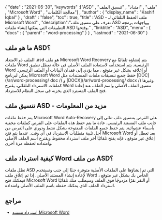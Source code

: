 {
  "date" : "2021-06-30",
  "keywords" :["ASD" , "ملف" , "امتداد" , "تنسيق الملف" , "Microsoft Word" , "معالجة الكلمات"] ,
  "author" : {
    "display_name" : "Kashif Iqbal"
} ,
  "draft" : "false",
  "toc" : true,
  "title" :"ASD - ملف الحفظ التلقائي لـ Microsoft Word" ,
  "description":"تعرف على تنسيق ملف ASD وواجهات برمجة التطبيقات التي يمكنها إنشاء ملفات ASD وفتحها." ,
  "linktitle" : "ASD",
  "menu" : {
    "docs" : {
      "parent" : "word-processing"
}
} ,
  "lastmod" : "2021-06-30"
}

## ما هو ملف ASD؟

الملف ذو الامتداد .asd هو ملف Microsoft Word Recovery يتم إنشاؤه تلقائيًا مع ملفات Word الرئيسية. يتم استخدامه لاستعادة الملف الأصلي في حالة تعطل تطبيق Word أو إغلاقه بشكل غير متوقع ، مما يؤدي إلى فقدان البيانات أو الملف الرئيسي. يمكن لبرنامج Microsoft Word حفظ جميع تنسيقات ملفات المستندات مثل [DOC](/ar/word-processing/ doc /) و [DOCX](/ar/word-processing/ docx /) وغيرها كملفات الاسترداد التلقائي. يقترح Word تنسيق الملف الأصلي واسم الملف عند إعادة فتح الملف المسترد الذي يخزنه في سجل النظام للاسترداد.

## تنسيق ملف ASD - مزيد من المعلومات

يتم حفظ ملفات Microsoft Word Auto-Recovery على القرص بتنسيق ملف ثنائي إلى جانب ملف المستند الرئيسي. عادة ما يتم حفظ هذه الملفات على القرص كملفات مخفية بأسماء عشوائية. يتم حفظ جميع الملفات المفتوحة بشكل نشط ودوري على القرص من أجل تلبية متطلبات الاسترداد في أي وقت. عندما يتم فتح Microsoft Word بعد تعطل أو إغلاق غير متوقع ، فإنه يفتح تلقائيًا آخر ملف استرداد محفوظ ويقترح اسم الملف الأصلي وامتداده لحفظه مرة أخرى.

## كيفية استرداد ملف Word من ملف ASD؟

تظل ملفات ASD التي تم إنشاؤها على الملفات الأصلية متوفرة جنبًا إلى جنب وتستخدم لإعادة إنشاء المستند الأصلي. إذا تم إغلاق ملف Word الخاص بك بشكل غير متوقع ، فيمكنك فتح Microsoft Word أو النقر نقرًا مزدوجًا فوق الملف وسيطلب منك تلقائيًا استرداد الملف الذي يمكنك حفظه باسم الملف الأصلي وامتداده.

## مراجع

* [استرداد مستند Microsoft Word](https://learn.microsoft.com/en-us/office/troubleshoot/word/recover-lost-unsaved-corrupted-document)

